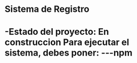 <h1> Sistema de Registro<h1/>

-Estado del proyecto: En construccion
Para ejecutar el sistema, debes poner:
    ---npm 
